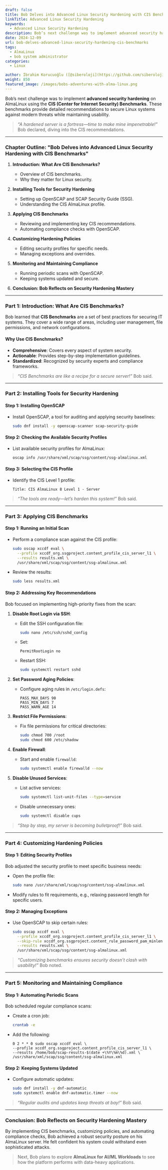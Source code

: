 ```yaml
---
draft: false
title: Bob Delves into Advanced Linux Security Hardening with CIS Benchmarks
linkTitle: Advanced Linux Security Hardening
keywords:
  - Advanced Linux Security Hardening
description: Bob’s next challenge was to implement advanced security hardening on AlmaLinux using the CIS Benchmarks
date: 2024-12-09
url: bob-delves-advanced-linux-security-hardening-cis-benchmarks
tags:
  - AlmaLinux
  - bob system administrator
categories:
  - Linux

author: İbrahim Korucuoğlu ([@siberoloji](https://github.com/siberoloji))
weight: 850
featured_image: /images/bobs-adventures-with-alma-linux.png
---
```

Bob’s next challenge was to implement **advanced security hardening** on AlmaLinux using the **CIS (Center for Internet Security) Benchmarks**. These benchmarks provide detailed recommendations to secure Linux systems against modern threats while maintaining usability.

> *“A hardened server is a fortress—time to make mine impenetrable!”* Bob declared, diving into the CIS recommendations.

---

### **Chapter Outline: "Bob Delves into Advanced Linux Security Hardening with CIS Benchmarks"**

1. **Introduction: What Are CIS Benchmarks?**
   - Overview of CIS benchmarks.
   - Why they matter for Linux security.

2. **Installing Tools for Security Hardening**
   - Setting up OpenSCAP and SCAP Security Guide (SSG).
   - Understanding the CIS AlmaLinux profile.

3. **Applying CIS Benchmarks**
   - Reviewing and implementing key CIS recommendations.
   - Automating compliance checks with OpenSCAP.

4. **Customizing Hardening Policies**
   - Editing security profiles for specific needs.
   - Managing exceptions and overrides.

5. **Monitoring and Maintaining Compliance**
   - Running periodic scans with OpenSCAP.
   - Keeping systems updated and secure.

6. **Conclusion: Bob Reflects on Security Hardening Mastery**

---

### **Part 1: Introduction: What Are CIS Benchmarks?**

Bob learned that **CIS Benchmarks** are a set of best practices for securing IT systems. They cover a wide range of areas, including user management, file permissions, and network configurations.

#### **Why Use CIS Benchmarks?**

- **Comprehensive**: Covers every aspect of system security.
- **Actionable**: Provides step-by-step implementation guidelines.
- **Standardized**: Recognized by security experts and compliance frameworks.

> *“CIS Benchmarks are like a recipe for a secure server!”* Bob said.

---

### **Part 2: Installing Tools for Security Hardening**

#### **Step 1: Installing OpenSCAP**

- Install OpenSCAP, a tool for auditing and applying security baselines:

  ```bash
  sudo dnf install -y openscap-scanner scap-security-guide
  ```

#### **Step 2: Checking the Available Security Profiles**

- List available security profiles for AlmaLinux:

  ```bash
  oscap info /usr/share/xml/scap/ssg/content/ssg-almalinux.xml
  ```

#### **Step 3: Selecting the CIS Profile**

- Identify the CIS Level 1 profile:

  ```plaintext
  Title: CIS AlmaLinux 8 Level 1 - Server
  ```

> *“The tools are ready—let’s harden this system!”* Bob said.

---

### **Part 3: Applying CIS Benchmarks**

#### **Step 1: Running an Initial Scan**

- Perform a compliance scan against the CIS profile:

  ```bash
  sudo oscap xccdf eval \
    --profile xccdf_org.ssgproject.content_profile_cis_server_l1 \
    --results results.xml \
    /usr/share/xml/scap/ssg/content/ssg-almalinux.xml
  ```

- Review the results:

  ```bash
  sudo less results.xml
  ```

#### **Step 2: Addressing Key Recommendations**

Bob focused on implementing high-priority fixes from the scan:

1. **Disable Root Login via SSH**:
   - Edit the SSH configuration file:

     ```bash
     sudo nano /etc/ssh/sshd_config
     ```

   - Set:

     ```plaintext
     PermitRootLogin no
     ```

   - Restart SSH:

     ```bash
     sudo systemctl restart sshd
     ```

2. **Set Password Aging Policies**:
   - Configure aging rules in `/etc/login.defs`:

     ```plaintext
     PASS_MAX_DAYS 90
     PASS_MIN_DAYS 7
     PASS_WARN_AGE 14
     ```

3. **Restrict File Permissions**:
   - Fix file permissions for critical directories:

     ```bash
     sudo chmod 700 /root
     sudo chmod 600 /etc/shadow
     ```

4. **Enable Firewall**:
   - Start and enable `firewalld`:

     ```bash
     sudo systemctl enable firewalld --now
     ```

5. **Disable Unused Services**:
   - List active services:

     ```bash
     sudo systemctl list-unit-files --type=service
     ```

   - Disable unnecessary ones:

     ```bash
     sudo systemctl disable cups
     ```

> *“Step by step, my server is becoming bulletproof!”* Bob said.

---

### **Part 4: Customizing Hardening Policies**

#### **Step 1: Editing Security Profiles**

Bob adjusted the security profile to meet specific business needs:

- Open the profile file:

  ```bash
  sudo nano /usr/share/xml/scap/ssg/content/ssg-almalinux.xml
  ```

- Modify rules to fit requirements, e.g., relaxing password length for specific users.

#### **Step 2: Managing Exceptions**

- Use OpenSCAP to skip certain rules:

  ```bash
  sudo oscap xccdf eval \
    --profile xccdf_org.ssgproject.content_profile_cis_server_l1 \
    --skip-rule xccdf_org.ssgproject.content_rule_password_pam_minlen \
    --results results.xml \
    /usr/share/xml/scap/ssg/content/ssg-almalinux.xml
  ```

> *“Customizing benchmarks ensures security doesn’t clash with usability!”* Bob noted.

---

### **Part 5: Monitoring and Maintaining Compliance**

#### **Step 1: Automating Periodic Scans**

Bob scheduled regular compliance scans:

- Create a cron job:

  ```bash
  crontab -e
  ```

- Add the following:

  ```plaintext
  0 2 * * 0 sudo oscap xccdf eval \
  --profile xccdf_org.ssgproject.content_profile_cis_server_l1 \
  --results /home/bob/scap-results-$(date +\%Y\%m\%d).xml \
  /usr/share/xml/scap/ssg/content/ssg-almalinux.xml
  ```

#### **Step 2: Keeping Systems Updated**

- Configure automatic updates:

  ```bash
  sudo dnf install -y dnf-automatic
  sudo systemctl enable dnf-automatic.timer --now
  ```

> *“Regular audits and updates keep threats at bay!”* Bob said.

---

### **Conclusion: Bob Reflects on Security Hardening Mastery**

By implementing CIS benchmarks, customizing policies, and automating compliance checks, Bob achieved a robust security posture on his AlmaLinux server. He felt confident his system could withstand even sophisticated attacks.

> Next, Bob plans to explore **AlmaLinux for AI/ML Workloads** to see how the platform performs with data-heavy applications.

